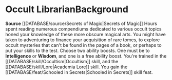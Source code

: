 ﻿---
ability:
- Intelligence
- Wisdom
ability_boost:
- Intelligence
- Wisdom
feat: '[[DATABASE/feat/Schooled in Secrets|Schooled in Secrets]]'
id: '235'
name: Occult Librarian
rarity: Common
skill:
- '[[DATABASE/skill/Occultism|Occultism]]'
- Academia [[DATABASE/skill/Lore|Lore]]
source: '[[DATABASE/source/Secrets of Magic|Secrets of Magic]]'
subcategory: general
type: Background

---
# Occult Librarian<span class="item-type">Background</span>

**Source** [[DATABASE/source/Secrets of Magic|Secrets of Magic]] 
Hours spent reading numerous compendiums dedicated to various occult topics honed your knowledge of these more obscure magical arts. You might have taken to adventuring to finance your acquisition of rare tomes, to explore occult mysteries that can't be found in the pages of a book, or perhaps to put your skills to the test.
Choose two ability boosts. One must be to **Intelligence** or **Wisdom**, and one is a free ability boost.
You're trained in the [[DATABASE/skill/Occultism|Occultism]] skill, and the [[DATABASE/skill/Lore|Academia Lore]] skill. You gain the [[DATABASE/feat/Schooled in Secrets|Schooled in Secrets]] skill feat.